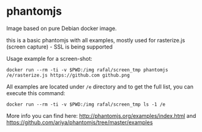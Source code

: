 # phantomjs

Image based on pure Debian docker image.

this is a basic phantomjs with all examples, mostly used for rasterize.js (screen capture) - SSL is being supported

Usage example for a screen-shot:

`docker run --rm -ti -v $PWD:/img rafal/screen_tmp phantomjs /e/rasterize.js https://github.com github.png`

All examples are located under `/e` directory and to get the full list, you can execute this command:

`docker run --rm -ti -v $PWD:/img rafal/screen_tmp ls -1 /e`

More info you can find here: http://phantomjs.org/examples/index.html and https://github.com/ariya/phantomjs/tree/master/examples


